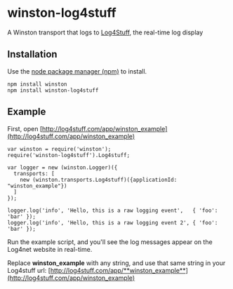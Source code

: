 winston-log4stuff
=================

A Winston transport that logs to [Log4Stuff](http://log4stuff.com), the real-time log display

## Installation

Use the [node package manager (npm)](https://www.npmjs.org/) to install.

	npm install winston	
	npm install winston-log4stuff

## Example

First, open [http://log4stuff.com/app/winston_example](http://log4stuff.com/app/winston_example)

	var winston = require('winston');
	require('winston-log4stuff').Log4stuff;
	
	var logger = new (winston.Logger)({
	  transports: [
	    new (winston.transports.Log4stuff)({applicationId: "winston_example"})
	  ]
	});
	
	logger.log('info', 'Hello, this is a raw logging event',   { 'foo': 'bar' });
	logger.log('info', 'Hello, this is a raw logging event 2', { 'foo': 'bar' });

Run the example script, and you'll see the log messages appear on the Log4net website in real-time.

Replace **winston_example** with any string, and use that same string in your Log4stuff url:
[http://log4stuff.com/app/**winston_example**](http://log4stuff.com/app/winston_example)